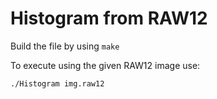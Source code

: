 # Histogram from RAW12

Build the file by using `make`



To execute using the given RAW12 image use:
    
    ./Histogram img.raw12
